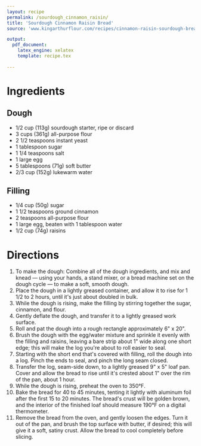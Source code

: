 ```yaml
---
layout: recipe
permalink: /sourdough_cinnamon_raisin/
title: 'Sourdough Cinnamon Raisin Bread'
source: 'www.kingarthurflour.com/recipes/cinnamon-raisin-sourdough-bread-recipe'

output: 
  pdf_document:
    latex_engine: xelatex
    template: recipe.tex
    
---
```


# Ingredients

## Dough

- 1/2 cup (113g) sourdough starter, ripe or discard
- 3 cups (361g) all-purpose flour
- 2 1/2 teaspoons instant yeast
- 1 tablespoon sugar
- 1 1/4 teaspoons salt
- 1 large egg
- 5 tablespoons (71g) soft butter
- 2/3 cup (152g) lukewarm water

## Filling

- 1/4 cup (50g) sugar
- 1 1/2 teaspoons ground cinnamon
- 2 teaspoons all-purpose flour
- 1 large egg, beaten with 1 tablespoon water
- 1/2 cup (74g) raisins

# Directions

1. To make the dough: Combine all of the dough ingredients, and mix and knead — using your hands, a stand mixer, or a bread machine set on the dough cycle — to make a soft, smooth dough.
2. Place the dough in a lightly greased container, and allow it to rise for 1 1/2 to 2 hours, until it's just about doubled in bulk.
3. While the dough is rising, make the filling by stirring together the sugar, cinnamon, and flour.
4. Gently deflate the dough, and transfer it to a lightly greased work surface.
5. Roll and pat the dough into a rough rectangle approximately 6" x 20".
6. Brush the dough with the egg/water mixture and sprinkle it evenly with the filling and raisins, leaving a bare strip about 1" wide along one short edge; this will make the log you're about to roll easier to seal.
7. Starting with the short end that's covered with filling, roll the dough into a log. Pinch the ends to seal, and pinch the long seam closed.
8. Transfer the log, seam-side down, to a lightly greased 9" x 5" loaf pan. Cover and allow the bread to rise until it's crested about 1" over the rim of the pan, about 1 hour.
9. While the dough is rising, preheat the oven to 350°F.
10. Bake the bread for 40 to 45 minutes, tenting it lightly with aluminum foil after the first 15 to 20 minutes. The bread's crust will be golden brown, and the interior of the finished loaf should measure 190°F on a digital thermometer.
11. Remove the bread from the oven, and gently loosen the edges. Turn it out of the pan, and brush the top surface with butter, if desired; this will give it a soft, satiny crust. Allow the bread to cool completely before slicing.
